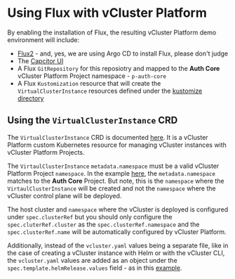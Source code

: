 # Using Flux with vCluster Platform

By enabling the installation of Flux, the resulting vCluster Platform demo environment will include:

- [Flux2](https://fluxcd.io/flux/) - and, yes, we are using Argo CD to install Flux, please don't judge
- The [Capcitor UI](https://github.com/gimlet-io/capacitor)
- A Flux `GitRepository` for this reposiotry and mapped to the **Auth Core** vCluster Platform Project namespace - `p-auth-core`
- A Flux `Kustomization` resource that will create the `VirtualClusterInstance` resources defined under the [kustomize directory](./kustomize)

## Using the `VirtualClusterInstance` CRD
The `VirtualClusterInstance` CRD is documented [here](https://www.vcluster.com/docs/platform/api/resources/virtualclusterinstance/). It is a vCluster Platform custom Kubernetes resource for managing vCluster instances with vCluster Platform Projects.

The `VirtaulClusterInstance` `metadata.namespace` must be a valid vCluster Platform Project `namespace`. In the example [here](kustomize/vcluster-without-template.yaml#L5), the `metadata.namespace` matches to the **Auth Core** Project. But note, this is the `namespace` where the `VirtaulClusterInstance` will be created and not the `namespace` where the vCluster control plane will be deployed. 

The host cluster and `namespace` where the vCluster is deployed is configured under `spec.clusterRef` but you should only configure the `spec.cluterRef.cluster` as the `spec.clusterRef.namespace` and the `spec.clusterRef.name` will be automatically configured by vCluster Platform.

Additionally, instead of the `vcluster.yaml` values being a separate file, like in the case of creating a vCluster instance with Helm or with the vCluster CLI, the `vcluster.yaml` values are added as an object under the `spec.template.helmRelease.values` field - as in this [example](./kustomize/vcluster-without-template.yaml#L27-L44).


